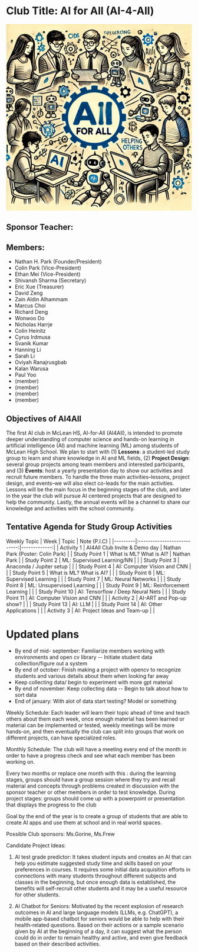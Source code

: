 [//]: # "[Comment](https://markdown.land/markdown-cheat-sheet#links-in-markdown)"
[//]: # "https://markdown.land/markdown-code-block"
[//]: # "https://markdown.land/readme-md"

# **Club Title: AI for All (AI-4-All)**

![alt text](https://github.com/npakr/AI_4_All/blob/main/AI4All-Logo.webp "AI-4-All Logo")

## Sponsor Teacher:

## Members:
- Nathan H. Park (Founder/President)
- Colin Park (Vice-President)
- Ethan Mei (Vice-President)
- Shivansh Sharma (Secretary)
- Eric Xue (Treasurer)
- David Zeng 
- Zain Aldin Alhammam 
- Marcus Choi 
- Richard Deng 
- Wonwoo Do 
- Nicholas Harrje 
- Colin Heinitz 
- Cyrus Irdmusa 
- Svanik Kumar 
- Hanning Li 
- Sarah Li 
- Oviyah Ranajrusgbab
- Kalan Warusa
- Paul Yoo
-  (member)
-  (member)
-  (member)
-  (member)
## Objectives of AI4All

The first AI club in McLean HS, AI-for-All (AI4All), is intended to promote deeper understanding of computer science and hands-on learning in artificial intelligence (AI) and machine learning (ML) among students of McLean High School. We plan to start with (1) **Lessons**: a student-led study group to learn and share knowledge in AI and ML fields, (2) **Project Design**: several group projects among team members and interested participants, and (3) **Events**: host a yearly presentation day to show our activities and recruit future members. To handle the three main activities–lessons, project design, and events–we will also elect co-leads for the main activities. Lessons will be the main focus in the beginning stages of the club, and later in the year the club will pursue AI centered projects that are designed to help the community. Lastly, the annual events will be a channel to share our knowledge and activities with the school community. 



## Tentative Agenda for Study Group Activities

Weekly	Topic
|   Week  |           Topic             | Note (P.I.C) |
|---------|:---------------------------:|-------------:|
| Activity 1 | AI4All Club Invite & Demo day | Nathan Park (Poster: Colin Park) |
| Study Point 1  | What is ML? What is AI?     |  Nathan Park |
| Study Point 2  | ML: Supervised Learning/NN  |              |
| Study Point 3  | Anaconda / Jupiter setup    |              |
| Study Point 4  | AI: Computer Vision and CNN |              |
| Study Point 5  | What is ML? What is AI?      |              |
| Study Point 6  | ML: Supervised Learning   |              |
| Study Point 7  | ML: Neural Networks   |              |
| Study Point 8  | ML: Unsupervised Learning  |              |
| Study Point 9  | ML: Reinforcement Learning |              |
| Study Point 10  | AI: Tensorflow / Deep Neural Nets |              |
| Study Point 11  | AI: Computer Vision and CNN |              |
| Activity 2  | AI-ART and Pop-up show? |              |
| Study Point 13  | AI: LLM |              |
| Study Point 14  | AI: Other Applications |               |
| Activity 3  | AI: Project Ideas and Team-up |              |

[//]:# "AI: Transformer and Generative Models"

# Updated plans
- By end of mid- september: Familiarize members working with environments and open cv library
  -- Initiate student data collection/figure out a system
- By end of october: Finish making a project with opencv to recognize students and various details about them when looking far away
- Keep collecting data/ begin to experiment with more gpt material
- By end of november: Keep collecting data
-- Begin to talk about how to sort data
- End of january: With alot of data start testing? Model or something


Weekly Schedule: Each leader will learn their topic ahead of time and teach others about them each week, once enough material has been learned or material can be implemented or tested, weekly meetings will be more hands-on, and then eventually the club can split into groups that work on different projects, can have specialized roles. 

Monthly Schedule: The club will have a meeting every end of the month in order to have a progress check and see what each member has been working on. 

Every two months or replace one month with this : during the learning stages, groups should have a group session where they try and recall material and concepts through problems created in discussion with the sponsor teacher or other members in order to test knowledge. During project stages: groups should come up with a powerpoint or presentation that displays the progress to the club

[//]: # "Every three months: (If sponsor is Ms.Frew) Ms.Frew teaching session or advising time, what members could focus on and learn. (These sessions could be learning sessions too if possible)"

Goal by the end of the year is to create a group of students that are able to create AI apps and use them at school and in real world spaces.

Possible Club sponsors: Ms.Gorine, Ms.Frew 

Candidate Project Ideas: 
1.	AI test grade predictor:
It takes student inputs and creates an AI that can help you estimate suggested study time and skills based on your preferences in courses. It requires some initial data acquisition efforts in connections with many students throughout different subjects and classes in the beginning, but once enough data is established, the benefits will self-recruit other students and it may be a useful resource for other students.

2.	AI Chatbot for Seniors: 
Motivated by the recent explosion of research outcomes in AI and large language models (LLMs, e.g. ChatGPT), a mobile app-based chatbot for seniors would be able to help with their health-related questions. Based on their actions or a sample scenario given by AI at the beginning of a day, it can suggest what the person could do in order to remain healthy and active, and even give feedback based on their described activities.
